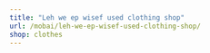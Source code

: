 ```yaml
---
title: "Leh we ep wisef used clothing shop"
url: /mobai/leh-we-ep-wisef-used-clothing-shop/
shop: clothes
---
```

